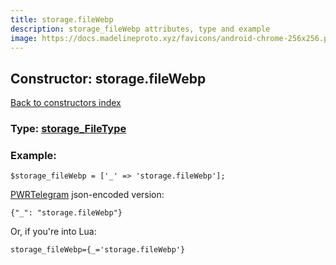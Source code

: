 ```yaml
---
title: storage.fileWebp
description: storage_fileWebp attributes, type and example
image: https://docs.madelineproto.xyz/favicons/android-chrome-256x256.png
---
```

## Constructor: storage.fileWebp  
[Back to constructors index](index.md)






### Type: [storage\_FileType](../types/storage_FileType.md)


### Example:

```
$storage_fileWebp = ['_' => 'storage.fileWebp'];
```  

[PWRTelegram](https://pwrtelegram.xyz) json-encoded version:

```
{"_": "storage.fileWebp"}
```


Or, if you're into Lua:  


```
storage_fileWebp={_='storage.fileWebp'}

```


